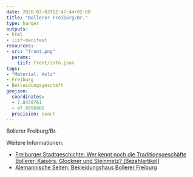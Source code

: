 ```yaml
---
date: 2026-03-03T12:47:44+02:00
title: "Bollerer Freiburg/Br."
type: hanger
outputs:
- html
- iiif-manifest
resources:
- src: "front.png"
  params:
    iiif: front/info.json
tags:
- "Material: Holz"
- Freiburg
- Bekleidungsgeschäft
geojson:
  coordinates:
  - 7.8478761
  - 47.9956966
  precision: exact
---
```

Bollerer
Freiburg/Br.

<div class="notes">
Weitere Informationen:
<ul>
<li><a href="https://www.badische-zeitung.de/wer-kennt-noch-die-traditionsgeschaefte-bollerer-kaisers-glockner-und-steinmetz">Freiburger Stadtgeschichte: Wer kennt noch die Traditionsgeschäfte Bollerer, Kaisers, Glockner und Steinmetz? [Bezahlartikel]</a></li>
<li><a href="https://www.alemannische-seiten.de/deutschland/freiburg_bekleidungshaus-bollerer-freiburg.php">Alemannische Seiten: Bekleidungshaus Bollerer Freiburg</a></li>
</ul>
</div>
